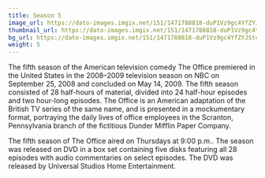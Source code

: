 ```yaml
---
title: Season 5
image_url: https://dato-images.imgix.net/151/1471788818-duP1Vz9gc4YfZYJStccdBc1IRUY.jpg?ixlib=rb-1.1.0&ch=DPR%2CWidth&auto=compress%2Cformat&w=400
thumbnail_url: https://dato-images.imgix.net/151/1471788818-duP1Vz9gc4YfZYJStccdBc1IRUY.jpg?ixlib=rb-1.1.0&ch=DPR%2CWidth&auto=compress%2Cformat&h=300
bg_url: https://dato-images.imgix.net/151/1471788818-duP1Vz9gc4YfZYJStccdBc1IRUY.jpg?ixlib=rb-1.1.0&ch=DPR%2CWidth&auto=compress%2Cformat&w=5
weight: 5
---
```


The fifth season of the American television comedy The Office premiered in the United States in the 2008–2009 television season on NBC on September 25, 2008 and concluded on May 14, 2009. The fifth season consisted of 28 half-hours of material, divided into 24 half-hour episodes and two hour-long episodes. The Office is an American adaptation of the British TV series of the same name, and is presented in a mockumentary format, portraying the daily lives of office employees in the Scranton, Pennsylvania branch of the fictitious Dunder Mifflin Paper Company.

The fifth season of The Office aired on Thursdays at 9:00 p.m.. The season was released on DVD in a box set containing five disks featuring all 28 episodes with audio commentaries on select episodes. The DVD was released by Universal Studios Home Entertainment.
